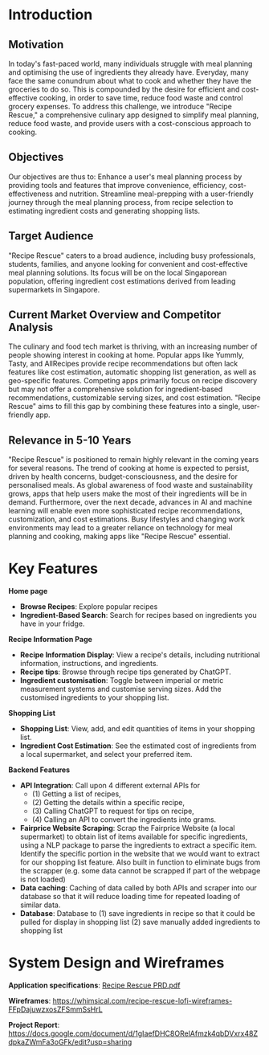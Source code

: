 # Introduction #
## Motivation ##

In today's fast-paced world, many individuals struggle with meal planning and optimising the use of ingredients they already have. Everyday, many face the same conundrum about what to cook and whether they have the groceries to do so. This is compounded by the desire for efficient and cost-effective cooking, in order to save time, reduce food waste and control grocery expenses. To address this challenge, we introduce "Recipe Rescue," a comprehensive culinary app designed to simplify meal planning, reduce food waste, and provide users with a cost-conscious approach to cooking.

## Objectives ##

Our objectives are thus to:
Enhance a user's meal planning process by providing tools and features that improve convenience, efficiency, cost-effectiveness and nutrition.
Streamline meal-prepping with a user-friendly journey through the meal planning process, from recipe selection to estimating ingredient costs and generating shopping lists.

## Target Audience ##

"Recipe Rescue" caters to a broad audience, including busy professionals, students, families, and anyone looking for convenient and cost-effective meal planning solutions. Its focus will be on the local Singaporean population, offering ingredient cost estimations derived from leading supermarkets in Singapore.

## Current Market Overview and Competitor Analysis ##

The culinary and food tech market is thriving, with an increasing number of people showing interest in cooking at home. Popular apps like Yummly, Tasty, and AllRecipes provide recipe recommendations but often lack features like cost estimation, automatic shopping list generation, as well as geo-specific features. Competing apps primarily focus on recipe discovery but may not offer a comprehensive solution for ingredient-based recommendations, customizable serving sizes, and cost estimation. "Recipe Rescue" aims to fill this gap by combining these features into a single, user-friendly app.

## Relevance in 5-10 Years ##

"Recipe Rescue" is positioned to remain highly relevant in the coming years for several reasons. The trend of cooking at home is expected to persist, driven by health concerns, budget-consciousness, and the desire for personalised meals. As global awareness of food waste and sustainability grows, apps that help users make the most of their ingredients will be in demand. Furthermore, over the next decade, advances in AI and machine learning will enable even more sophisticated recipe recommendations, customization, and cost estimations. Busy lifestyles and changing work environments may lead to a greater reliance on technology for meal planning and cooking, making apps like "Recipe Rescue" essential.

# Key Features

**Home page**
* **Browse Recipes**: Explore popular recipes
* **Ingredient-Based Search**: Search for recipes based on ingredients you have in your fridge.

**Recipe Information Page**
* **Recipe Information Display**: View a recipe's details, including nutritional information, instructions, and ingredients. 
* **Recipe tips**: Browse through recipe tips generated by ChatGPT.
* **Ingredient customisation**: Toggle between imperial or metric measurement systems and customise serving sizes. Add the customised ingredients to your shopping list.

**Shopping List**
* **Shopping List**: View, add, and edit quantities of items in your shopping list. 
* **Ingredient Cost Estimation**: See the estimated cost of ingredients from a local supermarket, and select your preferred item.

**Backend Features**
* **API Integration**: Call upon 4 different external APIs for
  * (1) Getting a list of recipes,
  * (2) Getting the details within a specific recipe,
  * (3) Calling ChatGPT to request for tips on recipe,
  * (4) Calling an API to convert the ingredients into grams.
* **Fairprice Website Scraping**: Scrap the Fairprice Website (a local supermarket) to obtain list of items available for specific ingredients, using a NLP package to parse the ingredients to extract a specific item. Identify the specific portion in the website that we would want to extract for our shopping list feature. Also built in function to eliminate bugs from the scrapper (e.g. some data cannot be scrapped if part of the webpage is not loaded)
* **Data caching**: Caching of data called by both APIs and scraper into our database so that it will reduce loading time for repeated loading of similar data.
* **Database**: Database to (1) save ingredients in recipe so that it could be pulled for display in shopping list (2) save manually added ingredients to shopping list

# System Design and Wireframes

**Application specifications**: [Recipe Rescue PRD.pdf](https://github.com/IT5007-2310/course-project-reciperescue/files/12909002/Recipe.Rescue.PRD.pdf)

**Wireframes**: https://whimsical.com/recipe-rescue-lofi-wireframes-FFpDajuwzxosZFSmmSsHrL

**Project Report**: https://docs.google.com/document/d/1gIaefDHC8ORelAfmzk4qbDVxrx48ZdpkaZWmFa3oGFk/edit?usp=sharing
